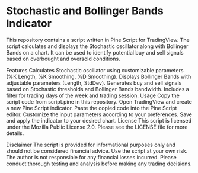 # Stochastic and Bollinger Bands Indicator

This repository contains a script written in Pine Script for TradingView. The script calculates and displays the Stochastic oscillator along with Bollinger Bands on a chart. It can be used to identify potential buy and sell signals based on overbought and oversold conditions.

Features
Calculates Stochastic oscillator using customizable parameters (%K Length, %K Smoothing, %D Smoothing).
Displays Bollinger Bands with adjustable parameters (Length, StdDev).
Generates buy and sell signals based on Stochastic thresholds and Bollinger Bands bandwidth.
Includes a filter for trading days of the week and trading session.
Usage
Copy the script code from script.pine in this repository.
Open TradingView and create a new Pine Script indicator.
Paste the copied code into the Pine Script editor.
Customize the input parameters according to your preferences.
Save and apply the indicator to your desired chart.
License
This script is licensed under the Mozilla Public License 2.0. Please see the LICENSE file for more details.

Disclaimer
The script is provided for informational purposes only and should not be considered financial advice.
Use the script at your own risk. The author is not responsible for any financial losses incurred.
Please conduct thorough testing and analysis before making any trading decisions.
